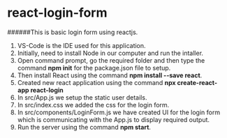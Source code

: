 # react-login-form
######This is basic login form using reactjs.

1. VS-Code is the IDE used for this application.
2. Initially, need to install Node in our computer and run the intaller.
3. Open command prompt, go the required folder and then type the command **npm init** for the package.json file to setup.
4. Then install React using the command **npm install --save react**.
5. Created new react application using the command **npx create-react-app react-login** 
6. In src/App.js we setup the static user details.
7. In src/index.css we added the css for the login form.
8. In src/components/LoginForm.js we have created UI for the login form which is communicating with the App.js to display required output.
9. Run the server using the command **npm start**.

